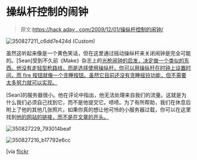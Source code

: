# 操纵杆控制的闹钟

> 原文:[https://hack aday . com/2009/12/01/操纵杆控制的闹钟/](https://hackaday.com/2009/12/01/joystick-controlled-alarm-clock/)

![](../Images/7d2120d741a14c3e5f2ba303e5dea5f2.png "350827211_c6dd7e424d (Custom)")

虽然这听起来像是一个黄色笑话，但在这里通过摇动操纵杆来关闭闹钟是完全可能的。[Sean]受到不久前《Make》杂志上的[光枪闹钟的启发，决定做一个类似的东西。他没有走轻型枪路线，而是选择使用操纵杆。你可以用操纵杆在时钟上设置时间，而 fire 按钮就像一个贪睡按钮。虽然它目前还没有贪睡摇铃功能，但不需要太多努力就可以实现。](http://blog.makezine.com/archive/2006/03/sony_alarm_clock_controll.html)

[Sean]的服务器很小。他在评论中指出，他无法处理来自我们的流量。这就是为什么我们必须自己找到它，而不是他提交它。啧啧。为了有所帮助，我们在休息后附上了他的其他几张照片。如果你真的想让他可怜的小服务器过载，你可以在这里找到[他的网站的链接，而不是在文章的开头。](http://www.seancarney.ca/blog/2007/01/07/my-new-alarm-clock/)

![](../Images/6469b19af1c84d5ae37039913f9e7e24.png "350827229_793014beaf")

![](../Images/26fa89d3dfbbdba3c94e527e82485065.png "350827216_b17792e6cc")

[via [flickr](http://www.flickr.com/photos/35936101@N05/4148666763/in/pool-69453349@N00)